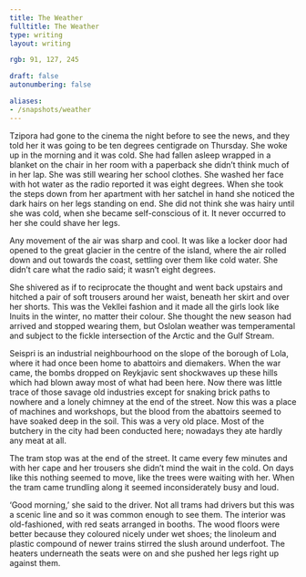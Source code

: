 ```yaml
---
title: The Weather
fulltitle: The Weather
type: writing
layout: writing

rgb: 91, 127, 245

draft: false
autonumbering: false

aliases:
- /snapshots/weather
---
```


<span class="dropcap">T</span>zipora had gone to the cinema the night before to see the news, and they told her it was going to be ten degrees centigrade on Thursday. She woke up in the morning and it was cold. She had fallen asleep wrapped in a blanket on the chair in her room with a paperback she didn’t think much of in her lap. She was still wearing her school clothes. She washed her face with hot water as the radio reported it was eight degrees. When she took the steps down from her apartment with her satchel in hand she noticed the dark hairs on her legs standing on end. She did not think she was hairy until she was cold, when she became self-conscious of it. It never occurred to her she could shave her legs.
 
Any movement of the air was sharp and cool. It was like a locker door had opened to the great glacier in the centre of the island, where the air rolled down and out towards the coast, settling over them like cold water. She didn’t care what the radio said; it wasn’t eight degrees.

She shivered as if to reciprocate the thought and went back upstairs and hitched a pair of soft trousers around her waist, beneath her skirt and over her shorts. This was the Vekllei fashion and it made all the girls look like Inuits in the winter, no matter their colour. She thought the new season had arrived and stopped wearing them, but Oslolan weather was temperamental and subject to the fickle intersection of the Arctic and the Gulf Stream.

Seispri is an industrial neighbourhood on the slope of the borough of Lola, where it had once been home to abattoirs and diemakers. When the war came, the bombs dropped on Reykjavic sent shockwaves up these hills which had blown away most of what had been here. Now there was little trace of those savage old industries except for snaking brick paths to nowhere and a lonely chimney at the end of the street. Now this was a place of machines and workshops, but the blood from the abattoirs seemed to have soaked deep in the soil. This was a very old place. Most of the butchery in the city had been conducted here; nowadays they ate hardly any meat at all.

The tram stop was at the end of the street. It came every few minutes and with her cape and her trousers she didn’t mind the wait in the cold. On days like this nothing seemed to move, like the trees were waiting with her. When the tram came trundling along it seemed inconsiderately busy and loud.

‘Good morning,’ she said to the driver. Not all trams had drivers but this was a scenic line and so it was common enough to see them. The interior was old-fashioned, with red seats arranged in booths. The wood floors were better because they coloured nicely under wet shoes; the linoleum and plastic compound of newer trains stirred the slush around underfoot. The heaters underneath the seats were on and she pushed her legs right up against them.









